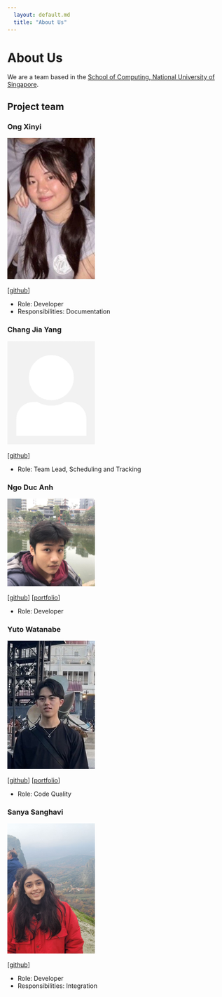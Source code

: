 ```yaml
---
  layout: default.md
  title: "About Us"
---
```


# About Us

We are a team based in the [School of Computing, National University of Singapore](http://www.comp.nus.edu.sg).

## Project team

### Ong Xinyi

<img src="images/ongxinyii.png" width="200px">

[[github](https://github.com/ongxinyii)]

* Role: Developer
* Responsibilities: Documentation

### Chang Jia Yang

<img src="images/changjy81.png" width="200px">

[[github](https://github.com/changjy81)]

* Role: Team Lead, Scheduling and Tracking

### Ngo Duc Anh

<img src="images/nikingoda.png" width="200px">

[[github](https://github.com/nikingoda)]
[[portfolio](team/nikingoda.md)]

* Role: Developer

### Yuto Watanabe

<img src="images/yuto1115.png" width="200px">

[[github](https://github.com/yuto1115)]
[[portfolio](team/yuto1115.md)]

* Role: Code Quality

### Sanya Sanghavi

<img src="images/sunpterodactyl.png" width="200px">

[[github](http://github.com/sunpterodactyl)]

* Role: Developer
* Responsibilities: Integration
